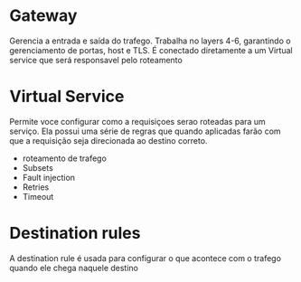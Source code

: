 # Gateway

Gerencia a entrada e saída do trafego. Trabalha no layers 4-6, garantindo o gerenciamento de portas, host e TLS. É conectado diretamente a um Virtual service que será responsavel pelo roteamento

# Virtual Service

Permite voce configurar como a requisiçoes serao roteadas para um serviço. Ela possui uma série de regras que quando aplicadas farão com que a requisição seja direcionada ao destino correto.

- roteamento de trafego
- Subsets
- Fault injection
- Retries
- Timeout

# Destination rules

A destination rule é usada para configurar o que acontece com o trafego quando ele chega naquele destino